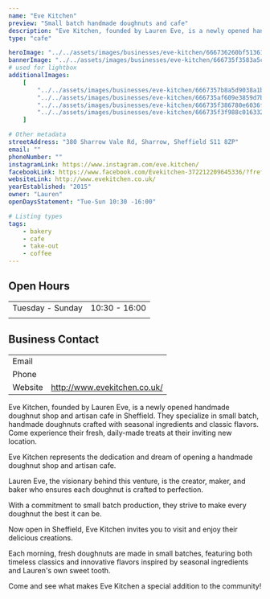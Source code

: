 ```yaml
---
name: "Eve Kitchen"
preview: "Small batch handmade doughnuts and cafe"
description: "Eve Kitchen, founded by Lauren Eve, is a newly opened handmade doughnut shop and artisan cafe in Sheffield."
type: "cafe"

heroImage: "../../assets/images/businesses/eve-kitchen/666736260bf51361d01ae730_Screenshot-2024-06-10-at-18.21.29.png"
bannerImage: "../../assets/images/businesses/eve-kitchen/666735f3583a5c9282e0d8af_eve-2.jpeg"
# used for lightbox
additionalImages:
    [
        "../../assets/images/businesses/eve-kitchen/6667357b8a5d9038a1b8acb7_Screenshot-2024-06-10-at-18.18.07.png",
        "../../assets/images/businesses/eve-kitchen/666735af609e3859d7ba6c00_Screenshot-2024-06-10-at-18.19.25.png",
        "../../assets/images/businesses/eve-kitchen/666735f386780e6036f384f7_eve-1.jpeg",
        "../../assets/images/businesses/eve-kitchen/666735f3f988c016332514dd_eve-3.jpeg",
    ]

# Other metadata
streetAddress: "380 Sharrow Vale Rd, Sharrow, Sheffield S11 8ZP"
email: ""
phoneNumber: ""
instagramLink: https://www.instagram.com/eve.kitchen/
facebookLink: https://www.facebook.com/Evekitchen-372212209645336/?fref=ts
websiteLink: http://www.evekitchen.co.uk/
yearEstablished: "2015"
owner: "Lauren"
openDaysStatement: "Tue-Sun 10:30 -16:00"

# Listing types
tags:
    - bakery
    - cafe
    - take-out
    - coffee
---
```


## Open Hours

|                  |               |
| ---------------- | ------------- |
| Tuesday - Sunday | 10:30 - 16:00 |
|                  |               |

## Business Contact

|         |                              |
| ------- | ---------------------------- |
| Email   |                              |
| Phone   |                              |
| Website | http://www.evekitchen.co.uk/ |

Eve Kitchen, founded by Lauren Eve, is a newly opened handmade doughnut shop and artisan cafe in Sheffield. They specialize in small batch, handmade doughnuts crafted with seasonal ingredients and classic flavors. Come experience their fresh, daily-made treats at their inviting new location.

Eve Kitchen represents the dedication and dream of opening a handmade doughnut shop and artisan cafe.

Lauren Eve, the visionary behind this venture, is the creator, maker, and baker who ensures each doughnut is crafted to perfection.

With a commitment to small batch production, they strive to make every doughnut the best it can be.

Now open in Sheffield, Eve Kitchen invites you to visit and enjoy their delicious creations.

Each morning, fresh doughnuts are made in small batches, featuring both timeless classics and innovative flavors inspired by seasonal ingredients and Lauren's own sweet tooth.

Come and see what makes Eve Kitchen a special addition to the community!
